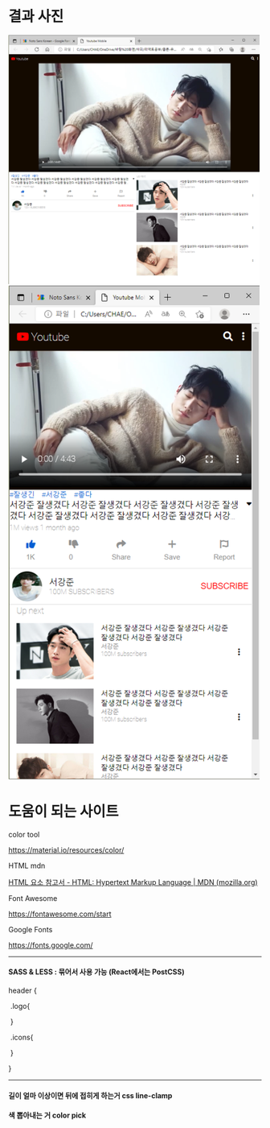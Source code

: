 # 결과 사진

<img src="image/결과1.png" width=500px>



<img src="image/결과2.png" width=500px>





# 도움이 되는 사이트

color tool

https://material.io/resources/color/



HTML mdn

[HTML 요소 참고서 - HTML: Hypertext Markup Language | MDN (mozilla.org)](https://developer.mozilla.org/ko/docs/Web/HTML/Element)



Font Awesome

https://fontawesome.com/start



Google Fonts

https://fonts.google.com/



<hr/>

#### SASS & LESS : 묶어서 사용 가능 (React에서는 PostCSS)

header {

​	.logo{

​	}

​	.icons{

​	}

}



<hr/>

#### 길이 얼마 이상이면 뒤에 접히게 하는거 css line-clamp



#### 색 뽑아내는 거 color pick

